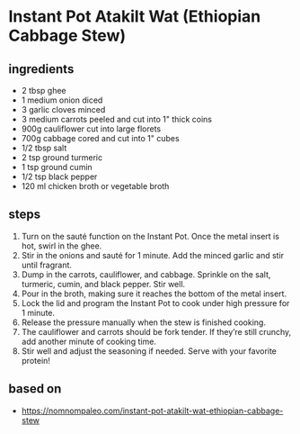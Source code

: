 # Instant Pot Atakilt Wat (Ethiopian Cabbage Stew)

## ingredients

- 2 tbsp ghee
- 1 medium onion diced
- 3 garlic cloves minced
- 3 medium carrots peeled and cut into 1" thick coins
- 900g cauliflower cut into large florets
- 700g cabbage cored and cut into 1" cubes
- 1/2 tbsp salt
- 2 tsp ground turmeric
- 1 tsp ground cumin
- 1/2 tsp black pepper
- 120 ml chicken broth or vegetable broth

## steps

1. Turn on the sauté function on the Instant Pot. Once the metal insert is hot, swirl in the ghee.
2. Stir in the onions and sauté for 1 minute. Add the minced garlic and stir until fragrant.
3. Dump in the carrots, cauliflower, and cabbage. Sprinkle on the salt, turmeric, cumin, and black pepper. Stir well.
4. Pour in the broth, making sure it reaches the bottom of the metal insert.
5. Lock the lid and program the Instant Pot to cook under high pressure for 1 minute.
6. Release the pressure manually when the stew is finished cooking.
7. The cauliflower and carrots should be fork tender. If they’re still crunchy, add another minute of cooking time.
8. Stir well and adjust the seasoning if needed. Serve with your favorite protein!

## based on

- https://nomnompaleo.com/instant-pot-atakilt-wat-ethiopian-cabbage-stew
